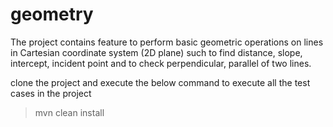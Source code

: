 # geometry

 The project contains feature to perform basic geometric operations on lines in Cartesian coordinate system (2D plane) such to find
 distance, slope, intercept, incident point and to check perpendicular, parallel of two lines.
 
 clone the project and execute the below command to execute all the test cases in the project
 
 > mvn clean install

